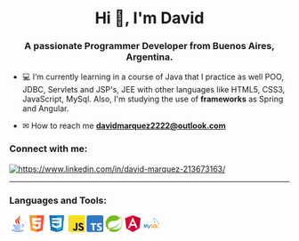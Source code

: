 <h1 align="center">Hi 👋, I'm David</h1>
<h3 align="center">A passionate Programmer Developer from Buenos Aires, Argentina.</h3>

- 💻 I’m currently learning in a course of Java that I practice as well POO, JDBC, Servlets and JSP's, JEE with other languages like HTML5, CSS3, JavaScript, MySql. Also, I'm studying the use of <b>frameworks</b> as Spring and Angular.

- ✉ How to reach me **davidmarquez2222@outlook.com**

<sector>
  <h3 align="left">Connect with me:</h3>
  <p align="left">
  <a href="https://www.linkedin.com/in/david-ariel-marquez/" target="blank"><img align="center"src="https://raw.githubusercontent.com/rahuldkjain/github-profile-readme-generator/master/src/images/icons/Social/linked-in-alt.svg" alt="https://www.linkedin.com/in/david-marquez-213673163/" height="25" /></a>
  </p>
<sector>  
<hr/>
<sector>
  <h3 align="left">Languages and Tools:</h3>
  <p align="left"> 
    <code><img height="30" src="/images/java.logo.png"></code>
    <code><img height="30" src="/images/html-logo.png"></code>
    <code><img height="30" src="/images/css3-logo.png"></code>
    <code><img height="30" src="/images/javascript-logo.png"></code>
    <code><img height="30" src="/images/typescript-logo.png"></code>  
    <code><img height="30" src="/images/spring-logo.png"></code>
    <code><img height="30" src="/images/angular-logo.png"></code>
    <code><img height="30" src="/images/mysql-logo.png"></code>
  </p>
<sector>

